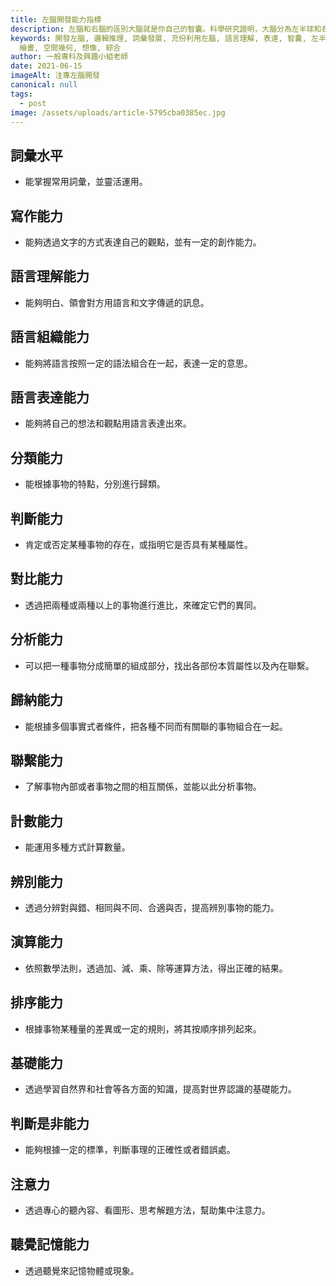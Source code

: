 ```yaml
---
title: 左腦開發能力指標
description: 左腦和右腦的區別大腦就是你自己的智囊。科學研究證明，大腦分為左半球和右半球；左半球是管人的右邊的一切活動的，一般左腦具有語言、概念、數字、分析、邏輯推理等功能；右半球是管人的左邊的一切活動的，右腦具有音樂、繪畫、空間幾何、想像、綜合等功能。
keywords: 開發左腦, 邏輯推理, 詞彙發展, 充份利用左腦, 語言理解, 表達, 智囊, 左半球, 語言, 概念, 數字, 分析, 邏輯推理, 音樂,
  繪畫, 空間幾何, 想像, 綜合
author: 一般專科及興趣小組老師
date: 2021-06-15
imageAlt: 注專左腦開發
canonical: null
tags:
  - post
image: /assets/uploads/article-5795cba0385ec.jpg
---
```

## 詞彙水平

* 能掌握常用詞彙，並靈活運用。

## 寫作能力

* 能夠透過文字的方式表達自己的觀點，並有一定的創作能力。

## 語言理解能力

* 能夠明白、領會對方用語言和文字傳遞的訊息。

## 語言組織能力

* 能夠將語言按照一定的語法組合在一起，表達一定的意思。

## 語言表達能力

* 能夠將自己的想法和觀點用語言表達出來。

## 分類能力

* 能根據事物的特點，分別進行歸類。

## 判斷能力

* 肯定或否定某種事物的存在，或指明它是否具有某種屬性。

## 對比能力

* 透過把兩種或兩種以上的事物進行進比，來確定它們的異同。

## 分析能力

* 可以把一種事物分成簡單的組成部分，找出各部份本質屬性以及內在聯繫。

## 歸納能力

* 能根據多個事實式者條件，把各種不同而有關聯的事物組合在一起。

## 聯繫能力

* 了解事物內部或者事物之間的相互關係，並能以此分析事物。

## 計數能力

* 能運用多種方式計算數量。

## 辨別能力

* 透過分辨對與錯、相同與不同、合適與否，提高辨別事物的能力。

## 演算能力

* 依照數學法則，透過加、減、乘、除等運算方法，得出正確的結果。

## 排序能力

* 根據事物某種量的差異或一定的規則，將其按順序排列起來。

## 基礎能力

* 透過學習自然界和社會等各方面的知識，提高對世界認識的基礎能力。

## 判斷是非能力

* 能夠根據一定的標準，判斷事理的正確性或者錯誤處。

## 注意力

* 透過專心的聽內容、看圖形、思考解題方法，幫助集中注意力。

## 聽覺記憶能力

* 透過聽覺來記憶物體或現象。